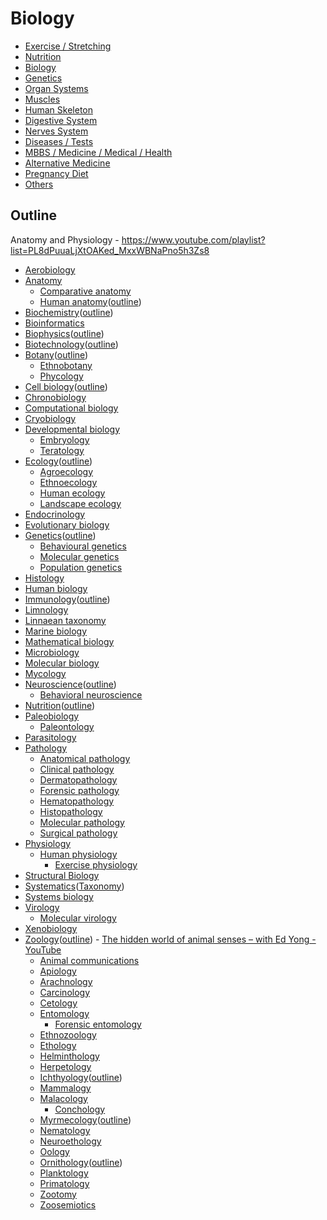 # Biology

- [Exercise / Stretching](exercise-stretching/readme.md)
- [Nutrition](nutrition/readme.md)
- [Biology](knowledge/biology/intro.md)
- [Genetics](genetics)
- [Organ Systems](organ-systems)
- [Muscles](muscles)
- [Human Skeleton](human-skeleton)
- [Digestive System](digestive-system)
- [Nerves System](nerves-system)
- [Diseases / Tests](diseases-tests)
- [MBBS / Medicine / Medical / Health](mbbs-medicine-medical-health)
- [Alternative Medicine](knowledge/biology/alternative-medicine.md)
- [Pregnancy Diet](knowledge/biology/pregnancy-baby.md)
- [Others](knowledge/biology/others.md)

## Outline

Anatomy and Physiology - https://www.youtube.com/playlist?list=PL8dPuuaLjXtOAKed_MxxWBNaPno5h3Zs8

- [Aerobiology](https://en.wikipedia.org/wiki/Aerobiology)
- [Anatomy](https://en.wikipedia.org/wiki/Anatomy)
  - [Comparative anatomy](https://en.wikipedia.org/wiki/Comparative_anatomy)
  - [Human anatomy](https://en.wikipedia.org/wiki/Human_anatomy)([outline](https://en.wikipedia.org/wiki/Outline_of_human_anatomy))
- [Biochemistry](https://en.wikipedia.org/wiki/Biochemistry)([outline](https://en.wikipedia.org/wiki/Outline_of_biochemistry))
- [Bioinformatics](https://en.wikipedia.org/wiki/Bioinformatics)
- [Biophysics](https://en.wikipedia.org/wiki/Biophysics)([outline](https://en.wikipedia.org/wiki/Outline_of_biophysics))
- [Biotechnology](https://en.wikipedia.org/wiki/Biotechnology)([outline](https://en.wikipedia.org/wiki/Outline_of_biotechnology))
- [Botany](https://en.wikipedia.org/wiki/Botany)([outline](https://en.wikipedia.org/wiki/Outline_of_botany))
  - [Ethnobotany](https://en.wikipedia.org/wiki/Ethnobotany)
  - [Phycology](https://en.wikipedia.org/wiki/Phycology)
- [Cell biology](https://en.wikipedia.org/wiki/Cell_biology)([outline](https://en.wikipedia.org/wiki/Outline_of_cell_biology))
- [Chronobiology](https://en.wikipedia.org/wiki/Chronobiology)
- [Computational biology](https://en.wikipedia.org/wiki/Computational_biology)
- [Cryobiology](https://en.wikipedia.org/wiki/Cryobiology)
- [Developmental biology](https://en.wikipedia.org/wiki/Developmental_biology)
  - [Embryology](https://en.wikipedia.org/wiki/Embryology)
  - [Teratology](https://en.wikipedia.org/wiki/Teratology)
- [Ecology](https://en.wikipedia.org/wiki/Ecology)([outline](https://en.wikipedia.org/wiki/Outline_of_ecology))
  - [Agroecology](https://en.wikipedia.org/wiki/Agroecology)
  - [Ethnoecology](https://en.wikipedia.org/wiki/Ethnoecology)
  - [Human ecology](https://en.wikipedia.org/wiki/Human_ecology)
  - [Landscape ecology](https://en.wikipedia.org/wiki/Landscape_ecology)
- [Endocrinology](https://en.wikipedia.org/wiki/Endocrinology)
- [Evolutionary biology](https://en.wikipedia.org/wiki/Evolutionary_biology)
- [Genetics](https://en.wikipedia.org/wiki/Genetics)([outline](https://en.wikipedia.org/wiki/Outline_of_genetics))
  - [Behavioural genetics](https://en.wikipedia.org/wiki/Behavioural_genetics)
  - [Molecular genetics](https://en.wikipedia.org/wiki/Molecular_genetics)
  - [Population genetics](https://en.wikipedia.org/wiki/Population_genetics)
- [Histology](https://en.wikipedia.org/wiki/Histology)
- [Human biology](https://en.wikipedia.org/wiki/Human_biology)
- [Immunology](https://en.wikipedia.org/wiki/Immunology)([outline](https://en.wikipedia.org/wiki/Outline_of_immunology))
- [Limnology](https://en.wikipedia.org/wiki/Limnology)
- [Linnaean taxonomy](https://en.wikipedia.org/wiki/Linnaean_taxonomy)
- [Marine biology](https://en.wikipedia.org/wiki/Marine_biology)
- [Mathematical biology](https://en.wikipedia.org/wiki/Mathematical_biology)
- [Microbiology](https://en.wikipedia.org/wiki/Microbiology)
- [Molecular biology](https://en.wikipedia.org/wiki/Molecular_biology)
- [Mycology](https://en.wikipedia.org/wiki/Mycology)
- [Neuroscience](https://en.wikipedia.org/wiki/Neuroscience)([outline](https://en.wikipedia.org/wiki/Outline_of_neuroscience))
  - [Behavioral neuroscience](https://en.wikipedia.org/wiki/Behavioral_neuroscience)
- [Nutrition](https://en.wikipedia.org/wiki/Nutrition)([outline](https://en.wikipedia.org/wiki/Outline_of_nutrition))
- [Paleobiology](https://en.wikipedia.org/wiki/Paleobiology)
  - [Paleontology](https://en.wikipedia.org/wiki/Paleontology)
- [Parasitology](https://en.wikipedia.org/wiki/Parasitology)
- [Pathology](https://en.wikipedia.org/wiki/Pathology)
  - [Anatomical pathology](https://en.wikipedia.org/wiki/Anatomical_pathology)
  - [Clinical pathology](https://en.wikipedia.org/wiki/Clinical_pathology)
  - [Dermatopathology](https://en.wikipedia.org/wiki/Dermatopathology)
  - [Forensic pathology](https://en.wikipedia.org/wiki/Forensic_pathology)
  - [Hematopathology](https://en.wikipedia.org/wiki/Hematopathology)
  - [Histopathology](https://en.wikipedia.org/wiki/Histopathology)
  - [Molecular pathology](https://en.wikipedia.org/wiki/Molecular_pathology)
  - [Surgical pathology](https://en.wikipedia.org/wiki/Surgical_pathology)
- [Physiology](https://en.wikipedia.org/wiki/Physiology)
  - [Human physiology](https://en.wikipedia.org/wiki/Human_physiology)
    - [Exercise physiology](https://en.wikipedia.org/wiki/Exercise_physiology)
- [Structural Biology](https://en.wikipedia.org/wiki/Structural_Biology)
- [Systematics](https://en.wikipedia.org/wiki/Systematics)([Taxonomy](https://en.wikipedia.org/wiki/Taxonomy_(general)))
- [Systems biology](https://en.wikipedia.org/wiki/Systems_biology)
- [Virology](https://en.wikipedia.org/wiki/Virology)
  - [Molecular virology](https://en.wikipedia.org/wiki/Molecular_virology)
- [Xenobiology](https://en.wikipedia.org/wiki/Xenobiology)
- [Zoology](https://en.wikipedia.org/wiki/Zoology)([outline](https://en.wikipedia.org/wiki/Outline_of_zoology)) - [The hidden world of animal senses – with Ed Yong - YouTube](https://www.youtube.com/watch?v=dVPN165wz1Y&ab_channel=TheRoyalInstitution)
  - [Animal communications](https://en.wikipedia.org/wiki/Animal_communication)
  - [Apiology](https://en.wikipedia.org/wiki/Apiology)
  - [Arachnology](https://en.wikipedia.org/wiki/Arachnology)
  - [Carcinology](https://en.wikipedia.org/wiki/Carcinology)
  - [Cetology](https://en.wikipedia.org/wiki/Cetology)
  - [Entomology](https://en.wikipedia.org/wiki/Entomology)
    - [Forensic entomology](https://en.wikipedia.org/wiki/Forensic_entomology)
  - [Ethnozoology](https://en.wikipedia.org/wiki/Ethnozoology)
  - [Ethology](https://en.wikipedia.org/wiki/Ethology)
  - [Helminthology](https://en.wikipedia.org/wiki/Helminthology)
  - [Herpetology](https://en.wikipedia.org/wiki/Herpetology)
  - [Ichthyology](https://en.wikipedia.org/wiki/Ichthyology)([outline](https://en.wikipedia.org/wiki/Outline_of_fish))
  - [Mammalogy](https://en.wikipedia.org/wiki/Mammalogy)
  - [Malacology](https://en.wikipedia.org/wiki/Malacology)
    - [Conchology](https://en.wikipedia.org/wiki/Conchology)
  - [Myrmecology](https://en.wikipedia.org/wiki/Myrmecology)([outline](https://en.wikipedia.org/wiki/Outline_of_ants))
  - [Nematology](https://en.wikipedia.org/wiki/Nematology)
  - [Neuroethology](https://en.wikipedia.org/wiki/Neuroethology)
  - [Oology](https://en.wikipedia.org/wiki/Oology)
  - [Ornithology](https://en.wikipedia.org/wiki/Ornithology)([outline](https://en.wikipedia.org/wiki/Outline_of_birds))
  - [Planktology](https://en.wikipedia.org/wiki/Planktology)
  - [Primatology](https://en.wikipedia.org/wiki/Primatology)
  - [Zootomy](https://en.wikipedia.org/wiki/Zootomy)
  - [Zoosemiotics](https://en.wikipedia.org/wiki/Zoosemiotics)
